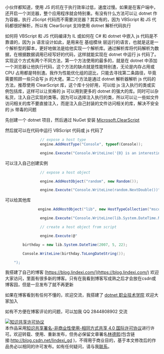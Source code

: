 
小伙伴都知道，使用 JS 的坑在于执行效率过低，速度过慢。如果是在客户端中，还开启一个浏览器，整个应用程序就会特别重。有没有什么方法可以让 dotnet 作为容器，执行 JScript 代码而不需要浏览器？其实有的，因为 VBScript 和 JS 代码都很好解析，所以有 ClearScript 支持使用 dotnet 解析代码执行

<!--more-->


<!-- CreateTime:2020/2/5 11:28:28 -->

<!-- 发布 -->

如何将 VBScript 和 JS 代码编译为 IL 或如何在 C# 和 dotnet 中嵌入 js 代码是不靠谱的，因为 js 语言设计如此，是用来在 基组模块 层运行的语言，也就是这是一个解析型的脚本，更好地做法是给他实现一个解析库。通过解析库将代码解析为数据，在根据数据调用已经写好的代码，这样就能实现在 dotnet 中运行 js 代码了。实现这个方式有两个不同方法，第一个方法使用的最多的，就是在 dotnet 中添加一个浏览器让他执行代码，这个方法的缺点就是性能特别渣，无论是内存占用或 CPU 占用都是特别渣。我作为性能优化组的逗比，只能去寻找第二条路径，毕竟需要照顾一些只会写 js 的大佬。第二个方法是通过 dotnet 解析器解析 js 代码的方法，推荐使用 ClearScript 库，这个库十分好用，可以给 js 注入执行的类或实例包括库，这样可以让贫瘠的 js 可以用到更多的 dotnet 的强大的库。同时可以杂私货，注入自己实现的类等。因为可以选择注入执行的类，所以可以让一些如文件访问相关的库不要直接注入，而是注入自己封装的文件访问相关的库，解决不安全的 js 带毒的问题

先创建一个 dotnet 项目，然后通过 NuGet 安装 [Microsoft.ClearScript](https://www.nuget.org/packages/Microsoft.ClearScript )

然后就可以在代码中运行 VBScript 代码或 js 代码了


```csharp
                // expose a host type
                engine.AddHostType("Console", typeof(Console));

                engine.Execute("Console.WriteLine('{0} is an interesting number.', Math.PI)");
```

可以注入自己创建实例

```csharp
                // expose a host object

                engine.AddHostObject("random", new Random());

                engine.Execute("Console.WriteLine(random.NextDouble())");
```


可以给其他库

```csharp
               engine.AddHostObject("lib", new HostTypeCollection("mscorlib", "System.Core"));

                engine.Execute("Console.WriteLine(lib.System.DateTime.Now)");

                // create a host object from script

                engine.Execute(@"

        birthday = new lib.System.DateTime(2007, 5, 22);

        Console.WriteLine(birthday.ToLongDateString());

    ");
```





我搭建了自己的博客 [https://blog.lindexi.com/](https://blog.lindexi.com/) 欢迎大家访问，里面有很多新的博客。只有在我看到博客写成熟之后才会放在csdn或博客园，但是一旦发布了就不再更新

如果在博客看到有任何不懂的，欢迎交流，我搭建了 [dotnet 职业技术学院](https://t.me/dotnet_campus) 欢迎大家加入

如有不方便在博客评论的问题，可以加我 QQ 2844808902 交流

<a rel="license" href="http://creativecommons.org/licenses/by-nc-sa/4.0/"><img alt="知识共享许可协议" style="border-width:0" src="https://licensebuttons.net/l/by-nc-sa/4.0/88x31.png" /></a><br />本作品采用<a rel="license" href="http://creativecommons.org/licenses/by-nc-sa/4.0/">知识共享署名-非商业性使用-相同方式共享 4.0 国际许可协议</a>进行许可。欢迎转载、使用、重新发布，但务必保留文章署名[林德熙](http://blog.csdn.net/lindexi_gd)(包含链接:http://blog.csdn.net/lindexi_gd )，不得用于商业目的，基于本文修改后的作品务必以相同的许可发布。如有任何疑问，请与我[联系](mailto:lindexi_gd@163.com)。